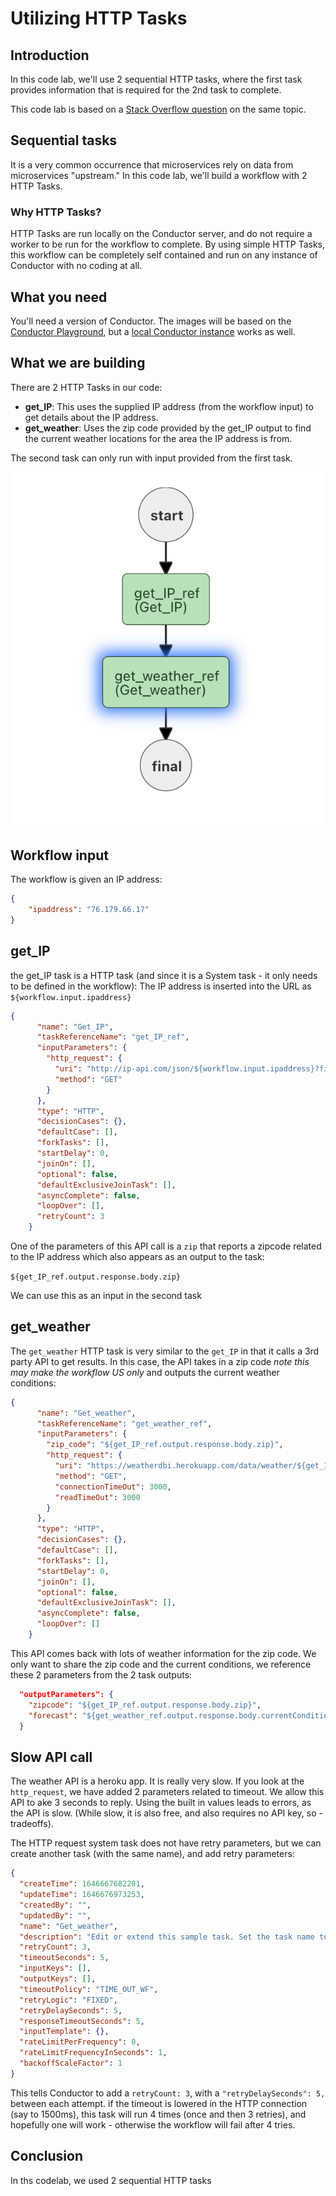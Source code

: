 # Utilizing HTTP Tasks

## Introduction

In this code lab, we'll use 2 sequential HTTP tasks, where the first task provides information that is required for the 2nd task to complete.

This code lab is based on a [Stack Overflow question](https://stackoverflow.com/questions/71370237/java-design-pattern-orchestration-workflow/71385718#71385718) on the same topic.

## Sequential tasks

It is a very common occurrence that microservices rely on data from microservices "upstream."  In this code lab, we'll build a workflow with 2 HTTP Tasks.

### Why HTTP Tasks?

HTTP Tasks are run locally on the Conductor server, and do not require a worker to be run for the workflow to complete.  By using simple HTTP Tasks, this workflow can be completely self contained and run on any instance of Conductor with no coding at all.

## What you need

You'll need a version of Conductor.  The images will be based on the [Conductor Playground](https://play.orkes.io), but a [local Conductor instance](/content/docs/getting-started/install/running-locally) works as well.

## What we are building

There are 2 HTTP Tasks in our code:

* **get_IP**:  This uses the supplied IP address (from the workflow input) to get details about the IP address.
* **get_weather**: Uses the zip code provided by the get_IP output to find the current weather locations for the area the IP address is from.

The second task can only run with input provided from the first task.

![workflow diagram](img/http_workflow.png)

## Workflow input

The workflow is given an IP address:

```json
{
    "ipaddress": "76.179.66.17" 
}
```

## get_IP

the get_IP task is a HTTP task (and since it is a System task - it only needs to be defined in the workflow):  The IP address is inserted into the URL as ```${workflow.input.ipaddress}```

```json
{
      "name": "Get_IP",
      "taskReferenceName": "get_IP_ref",
      "inputParameters": {
        "http_request": {
          "uri": "http://ip-api.com/json/${workflow.input.ipaddress}?fields=status,message,country,countryCode,region,regionName,city,zip,lat,lon,timezone,offset,isp,org,as,query",
          "method": "GET"
        }
      },
      "type": "HTTP",
      "decisionCases": {},
      "defaultCase": [],
      "forkTasks": [],
      "startDelay": 0,
      "joinOn": [],
      "optional": false,
      "defaultExclusiveJoinTask": [],
      "asyncComplete": false,
      "loopOver": [],
      "retryCount": 3
    }
```

One of the parameters of this API call is a ```zip``` that reports a zipcode related to the IP address which also appears as an output to the task:

```${get_IP_ref.output.response.body.zip}```

We can use this as an input in the second task

## get_weather

The ```get_weather``` HTTP task is very similar to the ```get_IP``` in that it calls a 3rd party API to get results.  In this case, the API takes in a zip code *note this may make the workflow US only* and outputs the current weather conditions:

```json
{
      "name": "Get_weather",
      "taskReferenceName": "get_weather_ref",
      "inputParameters": {
        "zip_code": "${get_IP_ref.output.response.body.zip}",
        "http_request": {
          "uri": "https://weatherdbi.herokuapp.com/data/weather/${get_IP_ref.output.response.body.zip}",
          "method": "GET",
          "connectionTimeOut": 3000,
          "readTimeOut": 3000
        }
      },
      "type": "HTTP",
      "decisionCases": {},
      "defaultCase": [],
      "forkTasks": [],
      "startDelay": 0,
      "joinOn": [],
      "optional": false,
      "defaultExclusiveJoinTask": [],
      "asyncComplete": false,
      "loopOver": []
    }

```


This API comes back with lots of weather information for the zip code.  We only want to share the zip code and the current conditions, we reference these 2 parameters from the 2 task outputs:

```json
  "outputParameters": {
    "zipcode": "${get_IP_ref.output.response.body.zip}",
    "forecast": "${get_weather_ref.output.response.body.currentConditions.comment}"
  }
```

##  Slow API call

The weather API is a heroku app.  It is really very slow.  If you look at the ```http_request```, we have added 2 parameters related to timeout.  We allow this API to ake 3 seconds to reply.  Using the built in values leads to errors, as the API is slow. (While slow, it is also free, and also requires no API key, so - tradeoffs).

The HTTP request system task does not have retry parameters, but we can create another task (with the same name), and add retry parameters:

```json
{
  "createTime": 1646667682201,
  "updateTime": 1646676973253,
  "createdBy": "",
  "updatedBy": "",
  "name": "Get_weather",
  "description": "Edit or extend this sample task. Set the task name to get started",
  "retryCount": 3,
  "timeoutSeconds": 5,
  "inputKeys": [],
  "outputKeys": [],
  "timeoutPolicy": "TIME_OUT_WF",
  "retryLogic": "FIXED",
  "retryDelaySeconds": 5,
  "responseTimeoutSeconds": 5,
  "inputTemplate": {},
  "rateLimitPerFrequency": 0,
  "rateLimitFrequencyInSeconds": 1,
  "backoffScaleFactor": 1
}
```

This tells Conductor to add a ```retryCount: 3```, with a ```"retryDelaySeconds": 5,``` between each attempt.  if the timeout is lowered in the HTTP connection (say to 1500ms), this task will run 4 times (once and then 3 retries), and hopefully one will work - otherwise the workflow will fail after 4 tries.


##  Conclusion

In ths codelab, we used 2 sequential HTTP tasks